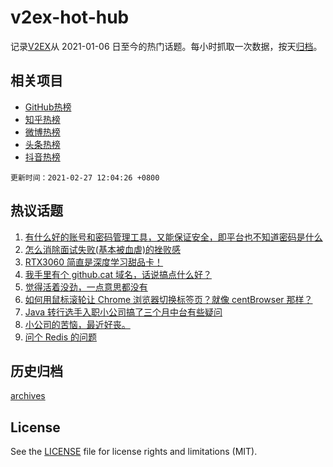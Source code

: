 # v2ex-hot-hub

 记录[V2EX](https://www.v2ex.com/)从 2021-01-06 日至今的热门话题。每小时抓取一次数据，按天[归档](archives)。
 
 ## 相关项目

- [GitHub热榜](https://github.com/lonnyzhang423/github-hot-hub)
- [知乎热榜](https://github.com/lonnyzhang423/zhihu-hot-hub)
- [微博热榜](https://github.com/lonnyzhang423/weibo-hot-hub)
- [头条热榜](https://github.com/lonnyzhang423/toutiao-hot-hub)
- [抖音热榜](https://github.com/lonnyzhang423/douyin-hot-hub)


 `更新时间：2021-02-27 12:04:26 +0800`

## 热议话题

1. [有什么好的账号和密码管理工具，又能保证安全，即平台也不知道密码是什么](https://www.v2ex.com/t/756481)
1. [怎么消除面试失败(基本被血虐)的挫败感](https://www.v2ex.com/t/756492)
1. [RTX3060 简直是深度学习甜品卡！](https://www.v2ex.com/t/756525)
1. [我手里有个 github.cat 域名，话说搞点什么好？](https://www.v2ex.com/t/756542)
1. [觉得活着没劲，一点意思都没有](https://www.v2ex.com/t/756630)
1. [如何用鼠标滚轮让 Chrome 浏览器切换标签页？就像 centBrowser 那样？](https://www.v2ex.com/t/756563)
1. [Java 转行选手入职小公司搞了三个月中台有些疑问](https://www.v2ex.com/t/756466)
1. [小公司的苦恼，最近好丧。](https://www.v2ex.com/t/756479)
1. [问个 Redis 的问题](https://www.v2ex.com/t/756528)

## 历史归档

[archives](archives)

## License

See the [LICENSE](LICENSE) file for license rights and limitations (MIT).
